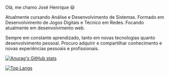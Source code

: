 Olá, me chamo José Henrique :smiley:

Atualmente cursando Análise e Desenvolvimento de Sistemas.
Formado em Desenvolvimento de Jogos Digitais e Técnico em Redes.
Focando atualmente em desenvolvimento web.

Sempre em constante aprendizado, tanto em novas tecnologias quanto desenvolvimento pessoal.
Procuro adquirir e compartilhar conhecimento e novas experiências pessoais e profissionais.



[![Anurag's GitHub stats](https://github-readme-stats.vercel.app/api?username=zepanzeri&count_private=true&show_icons=true&theme=radical)](https://github.com/anuraghazra/github-readme-stats)

[![Top Langs](https://github-readme-stats.vercel.app/api/top-langs/?username=zepanzeri&layout=compact&langs_count=6&theme=radical)](https://github.com/anuraghazra/github-readme-stats)
